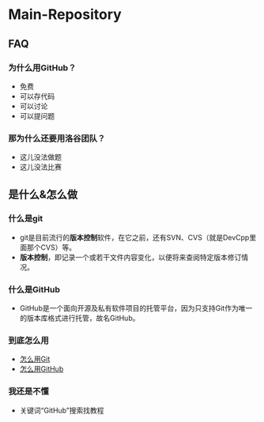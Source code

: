 # Main-Repository

## FAQ

### 为什么用GitHub？

+ 免费
+ 可以存代码
+ 可以讨论
+ 可以提问题

### 那为什么还要用洛谷团队？

+ 这儿没法做题
+ 这儿没法比赛

## 是什么&怎么做

### 什么是git

+ git是目前流行的**版本控制**软件，在它之前，还有SVN、CVS（就是DevCpp里面那个CVS）等。
+ **版本控制**，即记录一个或若干文件内容变化，以便将来查阅特定版本修订情况。

### 什么是GitHub

+ GitHub是一个面向开源及私有软件项目的托管平台，因为只支持Git作为唯一的版本库格式进行托管，故名GitHub。

### 到底怎么用

+ [怎么用Git](https://www.yiibai.com/git/what_is_version_control.html)
+ [怎么用GitHub](https://docs.github.com)

### 我还是不懂

+ 关键词“GitHub”搜索找教程